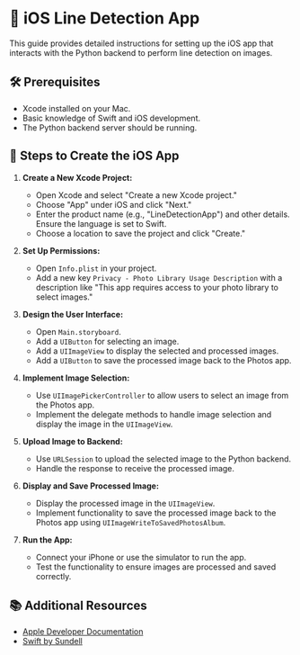 # 📱 iOS Line Detection App

This guide provides detailed instructions for setting up the iOS app that interacts with the Python backend to perform line detection on images.

## 🛠️ Prerequisites

- Xcode installed on your Mac.
- Basic knowledge of Swift and iOS development.
- The Python backend server should be running.

## 🚀 Steps to Create the iOS App

1. **Create a New Xcode Project:**
   - Open Xcode and select "Create a new Xcode project."
   - Choose "App" under iOS and click "Next."
   - Enter the product name (e.g., "LineDetectionApp") and other details. Ensure the language is set to Swift.
   - Choose a location to save the project and click "Create."

2. **Set Up Permissions:**
   - Open `Info.plist` in your project.
   - Add a new key `Privacy - Photo Library Usage Description` with a description like "This app requires access to your photo library to select images."

3. **Design the User Interface:**
   - Open `Main.storyboard`.
   - Add a `UIButton` for selecting an image.
   - Add a `UIImageView` to display the selected and processed images.
   - Add a `UIButton` to save the processed image back to the Photos app.

4. **Implement Image Selection:**
   - Use `UIImagePickerController` to allow users to select an image from the Photos app.
   - Implement the delegate methods to handle image selection and display the image in the `UIImageView`.

5. **Upload Image to Backend:**
   - Use `URLSession` to upload the selected image to the Python backend.
   - Handle the response to receive the processed image.

6. **Display and Save Processed Image:**
   - Display the processed image in the `UIImageView`.
   - Implement functionality to save the processed image back to the Photos app using `UIImageWriteToSavedPhotosAlbum`.

7. **Run the App:**
   - Connect your iPhone or use the simulator to run the app.
   - Test the functionality to ensure images are processed and saved correctly.

## 📚 Additional Resources

- [Apple Developer Documentation](https://developer.apple.com/documentation/)
- [Swift by Sundell](https://www.swiftbysundell.com/)